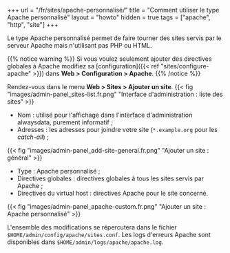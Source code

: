 +++
url = "/fr/sites/apache-personnalisé/"
title = "Comment utiliser le type Apache personnalisé"
layout = "howto"
hidden = true
tags = ["apache", "http", "site"]
+++

Le type Apache personnalisé permet de faire tourner des sites servis par le serveur Apache mais n'utilisant pas PHP ou HTML.

{{% notice warning %}}
Si vous voulez seulement ajouter des directives globales à Apache modifiez sa [configuration]({{< ref "sites/configure-apache" >}}) dans **Web > Configuration > Apache**.
{{% /notice %}}

Rendez-vous dans le menu **Web > Sites > Ajouter un site**.
{{< fig "images/admin-panel_sites-list.fr.png" "Interface d'administration : liste des sites" >}}

- Nom : utilisé pour l'affichage dans l'interface d'administration alwaysdata, purement informatif ;
- Adresses : les adresses pour joindre votre site (`*.example.org` pour les _catch-all_) ;

{{< fig "images/admin-panel_add-site-general.fr.png" "Ajouter un site : général" >}}

- Type : Apache personnalisé ;
- Directives globales : directives globales à tous les sites servis par Apache ;
- Directives du virtual host : directives Apache pour le site concerné.


{{< fig "images/admin-panel_apache-custom.fr.png" "Ajouter un site : Apache personnalisé" >}}


L'ensemble des modifications se répercutera dans le fichier `$HOME/admin/config/apache/sites.conf`. Les logs d'erreurs Apache sont disponibles dans `$HOME/admin/logs/apache/apache.log`.
